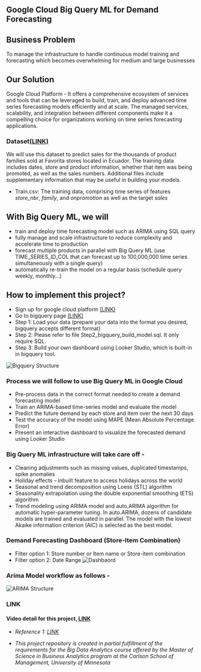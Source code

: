 ## Google Cloud Big Query ML for Demand Forecasting

## Business Problem

To manage the infrastructure to handle continuous model training and forecasting which becomes overwhelming for medium and large businesses

## Our Solution

Google Cloud Platform - It offers a comprehensive ecosystem of services and tools that can be leveraged to build, train, and deploy advanced time series forecasting models efficiently and at scale. The managed services, scalability, and integration between different components make it a compelling choice for organizations working on time series forecasting applications.

### Dataset[(LINK)](<https://www.kaggle.com/competitions/store-sales-time-series-forecasting/data>)
We will use this dataset to predict sales for the thousands of product families sold at Favorita stores located in Ecuador. The training data includes dates, store and product information, whether that item was being promoted, as well as the sales numbers. Additional files include supplementary information that may be useful in building your models.
- Train.csv: The training data, comprising time series of features *store_nbr*, *family*, and *onpromotion* as well as the target *sales*


## With Big Query ML, we will

- train and deploy time forecasting model such as ARIMA using SQL query
- fully manage and scale infrastructure to reduce complexity and accelerate time to production
- forecast multiple products in parallel with Big Query ML (use TIME_SERIES_ID_COL that can forecast up to 100,000,000 time series simultaneously with a single query)
- automatically re-train the model on a regular basis (schedule query weekly, monthly...)

## How to implement this project?
- Sign up for google cloud platform [(LINK)](<https://cloud.google.com/?hl=en>)
- Go to bigquery page [(LINK)](<https://cloud.google.com/bigquery?hl=en>)
- Step 1: Load your data (prepare your data into the format you desired, bigquery accepts different format)
- Step 2: Please refer to file Step2_bigquery_build_model.sql. It only require SQL.
- Step 3: Build your own dashboard using Looker Studio, which is built-in in bigquery tool.
  
![Bigquery Structure](https://github.com/Cheng-Jessica/Trendsmarket_BigqueryML/blob/main/Structure_bigquery.jpg)


### Process we will follow to use Big Query ML in Google Cloud
- Pre-process data in the correct format needed to create a demand forecasting model
- Train an ARIMA-based time-series model and evaluate the model
- Predict the future demand by each store and item over the next 30 days
- Test the accuracy of the model using MAPE (Mean Absolute Percentage Error)
- Present an interactive dashboard to visualize the forecasted demand using Looker Studio

### Big Query ML infrastructure will take care off -
- Cleaning adjustments such as missing values, duplicated timestamps, spike anomalies
- Holiday effects – inbuilt feature to access holidays across the world
- Seasonal and trend decomposition using Loess (STL) algorithm
- Seasonality extrapolation using the double exponential smoothing (ETS) algorithm
- Trend modeling using ARIMA model and auto.ARIMA algorithm for automatic hyper-parameter tuning. In auto.ARIMA, dozens of candidate models are trained and evaluated in parallel. The model with the lowest Akaike information criterion (AIC) is selected as the best model.

### Demand Forecasting Dashboard (Store-Item Combination)
- Filter option 1: Store number or Item name or Store-item combination
- Filter option 2: Date Range
![Dashbaord](https://github.com/Cheng-Jessica/Trendsmarket_BigqueryML/blob/main/Step3%20_Dashbaord.jpg)

### Arima Model workflow as follows -
![ARIMA Structure](https://github.com/Cheng-Jessica/Trendsmarket_BigqueryML/blob/main/arima_structure.jpg)



### LINK
#### Video detail for this project, [LINK](<https://www.youtube.com/watch?v=3evPwRKL9pc&ab_channel=MSBA_Team>)

- *Reference 1: [LINK](<https://cloud.google.com/blog/topics/developers-practitioners/how-build-demand-forecasting-models-bigquery-ml>)*

- *This project repository is created in partial fulfillment of the requirements for the Big Data Analytics course offered by the Master of Science in Business Analytics program at the Carlson School of Management, University of Minnesota*

